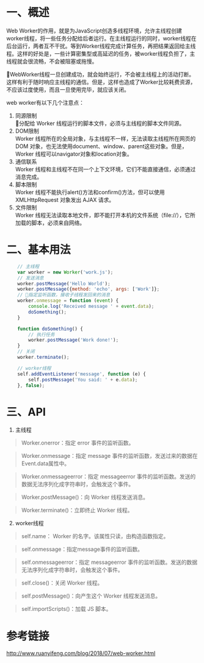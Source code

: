 # 一、概述
  Web Worker的作用，就是为JavaScript创造多线程环境，允许主线程创建worker线程，将一些任务分配给后者运行。在主线程运行的同时，worker线程在后台运行，两者互不干扰。等到Worker线程完成计算任务，再把结果返回给主线程。这样的好处是，一些计算密集型或高延迟的任务，被worker线程负担了，主线程就会很流畅，不会被阻塞或拖慢。  

WebWorker线程一旦创建成功，就会始终运行，不会被主线程上的活动打断。这样有利于随时响应主线程的通信。但是，这样也造成了Worker比较耗费资源，不应该过度使用，而且一旦使用完毕，就应该关闭。    

web worker有以下几个注意点：
1. 同源限制  
分配给 Worker 线程运行的脚本文件，必须与主线程的脚本文件同源。
2. DOM限制  
Worker 线程所在的全局对象，与主线程不一样，无法读取主线程所在网页的 DOM 对象，也无法使用document、window、parent这些对象。但是，Worker 线程可以navigator对象和location对象。  
3. 通信联系  
Worker 线程和主线程不在同一个上下文环境，它们不能直接通信，必须通过消息完成。  
4. 脚本限制  
Worker 线程不能执行alert()方法和confirm()方法，但可以使用 XMLHttpRequest 对象发出 AJAX 请求。
5. 文件限制  
Worker 线程无法读取本地文件，即不能打开本机的文件系统（file://），它所加载的脚本，必须来自网络。

# 二、基本用法
```javascript
    // 主线程
    var worker = new Worker('work.js');
    // 发送消息
    worker.postMessage('Hello World');
    worker.postMessage({method: 'echo', args: ['Work']};
    // 指定监听函数，接收子线程发回来的消息
    worker.onmessage = function (event) {
        console.log('Received message ' + event.data);
        doSomething();
    }

    function doSomething() {
        // 执行任务
        worker.postMessage('Work done!');
    }
    // 关闭
    worker.terminate();

    // worker线程
    self.addEventListener('message', function (e) {
        self.postMessage('You said: ' + e.data);
    }, false);

```
# 三、API
1. 主线程
> Worker.onerror：指定 error 事件的监听函数。  

> Worker.onmessage：指定 message 事件的监听函数，发送过来的数据在Event.data属性中。  

> Worker.onmessageerror：指定 messageerror 事件的监听函数。发送的数据无法序列化成字符串时，会触发这个事件。  

> Worker.postMessage()：向 Worker 线程发送消息。  

> Worker.terminate()：立即终止 Worker 线程。
2. worker线程
> self.name： Worker 的名字。该属性只读，由构造函数指定。  

> self.onmessage：指定message事件的监听函数。  

> self.onmessageerror：指定 messageerror 事件的监听函数。发送的数据无法序列化成字符串时，会触发这个事件。  

> self.close()：关闭 Worker 线程。  

> self.postMessage()：向产生这个 Worker 线程发送消息。

> self.importScripts()：加载 JS 脚本。


# 参考链接
http://www.ruanyifeng.com/blog/2018/07/web-worker.html